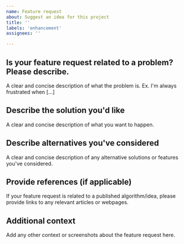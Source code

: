 ```yaml
---
name: Feature request
about: Suggest an idea for this project
title: ''
labels: 'enhancement'
assignees: ''

---
```


## Is your feature request related to a problem? Please describe.
A clear and concise description of what the problem is. Ex. I'm always frustrated when [...]

## Describe the solution you'd like
A clear and concise description of what you want to happen.

## Describe alternatives you've considered
A clear and concise description of any alternative solutions or features you've considered.

## Provide references (if applicable)
If your feature request is related to a published algorithm/idea, please provide links to 
any relevant articles or webpages.

## Additional context
Add any other context or screenshots about the feature request here.
